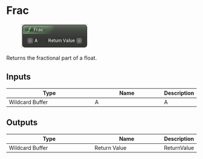 # Frac

<div align="left" data-full-width="false">

<figure><img src="Frac.png" alt=""><figcaption></figcaption></figure>

</div>

Returns the fractional part of a float.

## Inputs

<table>
<thead><tr><th width="250">Type</th><th width="200">Name</th><th>Description</th></tr></thead>
<tbody>
<tr><td>Wildcard Buffer</td><td>A</td><td>A</td></tr>
</tbody>
</table>

## Outputs

<table>
<thead><tr><th width="250">Type</th><th width="200">Name</th><th>Description</th></tr></thead>
<tbody>
<tr><td>Wildcard Buffer</td><td>Return Value</td><td>ReturnValue</td></tr>
</tbody>
</table>